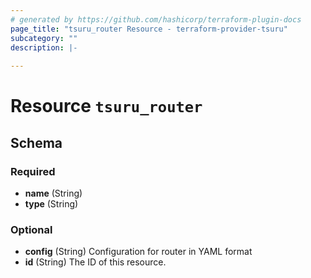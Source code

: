 ```yaml
---
# generated by https://github.com/hashicorp/terraform-plugin-docs
page_title: "tsuru_router Resource - terraform-provider-tsuru"
subcategory: ""
description: |-
  
---
```


# Resource `tsuru_router`





<!-- schema generated by tfplugindocs -->
## Schema

### Required

- **name** (String)
- **type** (String)

### Optional

- **config** (String) Configuration for router in YAML format
- **id** (String) The ID of this resource.



